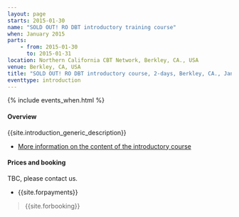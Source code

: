 ```yaml
---
layout: page
starts: 2015-01-30
name: "SOLD OUT! RO DBT introductory training course"
when: January 2015
parts:
    - from: 2015-01-30
      to: 2015-01-31
location: Northern California CBT Network, Berkley, CA., USA
venue: Berkley, CA, USA
title: "SOLD OUT! RO DBT introductory course, 2-days, Berkley, CA., January 2015"
eventtype: introduction
---
```



{% include events_when.html %}


#### Overview

{{site.introduction_generic_description}}

- [More information on the content of the introductory course](/training/introduction.html)


#### Prices and booking

TBC, please contact us.

- {{site.forpayments}}

> {{site.forbooking}}

